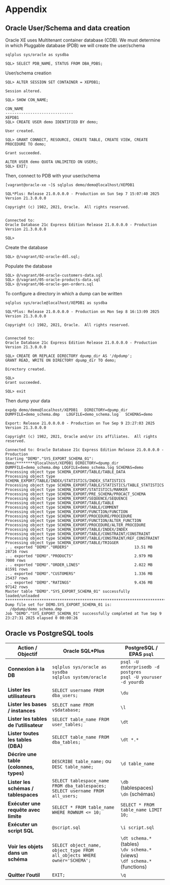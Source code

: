 # Appendix
## Oracle User/Schema and data creation

Oracle XE uses Multitenant container database (CDB). We must determine in which Pluggable database (PDB) we will create the user/schema
```
sqlplus sys/oracle as sysdba
```
```
SQL> SELECT PDB_NAME, STATUS FROM DBA_PDBS;
```
User/schema creation
```
SQL> ALTER SESSION SET CONTAINER = XEPDB1;

Session altered.

SQL> SHOW CON_NAME;                    

CON_NAME
------------------------------
XEPDB1
SQL> CREATE USER demo IDENTIFIED BY demo;

User created.

SQL> GRANT CONNECT, RESOURCE, CREATE TABLE, CREATE VIEW, CREATE PROCEDURE TO demo;

Grant succeeded.

ALTER USER demo QUOTA UNLIMITED ON USERS;
SQL> EXIT;

```
Then, connect to PDB with your user/schema
```
[vagrant@oracle-xe ~]$ sqlplus demo/demo@localhost/XEPDB1

SQL*Plus: Release 21.0.0.0.0 - Production on Sun Sep 7 15:07:40 2025
Version 21.3.0.0.0

Copyright (c) 1982, 2021, Oracle.  All rights reserved.


Connected to:
Oracle Database 21c Express Edition Release 21.0.0.0.0 - Production
Version 21.3.0.0.0

SQL> 
```
Create the database
```
SQL> @/vagrant/02-oracle-ddl.sql;
```
Populate the database
```
SQL> @/vagrant/04-oracle-customers-data.sql
SQL> @/vagrant/05-oracle-products-data.sql
SQL> @/vagrant/06-oracle-gen-orders.sql
```
To configure a directory in which a dump can be written
```
sqlplus sys/oracle@localhost/XEPDB1 as sysdba

SQL*Plus: Release 21.0.0.0.0 - Production on Mon Sep 8 16:13:09 2025
Version 21.3.0.0.0

Copyright (c) 1982, 2021, Oracle.  All rights reserved.


Connected to:
Oracle Database 21c Express Edition Release 21.0.0.0.0 - Production
Version 21.3.0.0.0

SQL> CREATE OR REPLACE DIRECTORY dpump_dir AS '/dpdump';
GRANT READ, WRITE ON DIRECTORY dpump_dir TO demo;

Directory created.

SQL> 
Grant succeeded.

SQL> exit
```
Then dump your data
```
expdp demo/demo@localhost/XEPDB1   DIRECTORY=dpump_dir   DUMPFILE=demo_schema.dmp   LOGFILE=demo_schema.log   SCHEMAS=demo
```
```
Export: Release 21.0.0.0.0 - Production on Tue Sep 9 23:27:03 2025
Version 21.3.0.0.0

Copyright (c) 1982, 2021, Oracle and/or its affiliates.  All rights reserved.

Connected to: Oracle Database 21c Express Edition Release 21.0.0.0.0 - Production
Starting "DEMO"."SYS_EXPORT_SCHEMA_01":  demo/********@localhost/XEPDB1 DIRECTORY=dpump_dir DUMPFILE=demo_schema.dmp LOGFILE=demo_schema.log SCHEMAS=demo 
Processing object type SCHEMA_EXPORT/TABLE/TABLE_DATA
Processing object type SCHEMA_EXPORT/TABLE/INDEX/STATISTICS/INDEX_STATISTICS
Processing object type SCHEMA_EXPORT/TABLE/STATISTICS/TABLE_STATISTICS
Processing object type SCHEMA_EXPORT/STATISTICS/MARKER
Processing object type SCHEMA_EXPORT/PRE_SCHEMA/PROCACT_SCHEMA
Processing object type SCHEMA_EXPORT/SEQUENCE/SEQUENCE
Processing object type SCHEMA_EXPORT/TABLE/TABLE
Processing object type SCHEMA_EXPORT/TABLE/COMMENT
Processing object type SCHEMA_EXPORT/FUNCTION/FUNCTION
Processing object type SCHEMA_EXPORT/PROCEDURE/PROCEDURE
Processing object type SCHEMA_EXPORT/FUNCTION/ALTER_FUNCTION
Processing object type SCHEMA_EXPORT/PROCEDURE/ALTER_PROCEDURE
Processing object type SCHEMA_EXPORT/TABLE/INDEX/INDEX
Processing object type SCHEMA_EXPORT/TABLE/CONSTRAINT/CONSTRAINT
Processing object type SCHEMA_EXPORT/TABLE/CONSTRAINT/REF_CONSTRAINT
Processing object type SCHEMA_EXPORT/TABLE/TRIGGER
. . exported "DEMO"."ORDERS"                             13.51 MB   28716 rows
. . exported "DEMO"."PRODUCTS"                           2.979 MB    7000 rows
. . exported "DEMO"."ORDER_LINES"                        2.022 MB   81591 rows
. . exported "DEMO"."CUSTOMERS"                          1.336 MB   25437 rows
. . exported "DEMO"."RATINGS"                            9.436 MB   97142 rows
Master table "DEMO"."SYS_EXPORT_SCHEMA_01" successfully loaded/unloaded
******************************************************************************
Dump file set for DEMO.SYS_EXPORT_SCHEMA_01 is:
  /dpdump/demo_schema.dmp
Job "DEMO"."SYS_EXPORT_SCHEMA_01" successfully completed at Tue Sep 9 23:27:31 2025 elapsed 0 00:00:26
```
## Oracle vs PostgreSQL tools 

| Action / Objectif                       | Oracle SQL\*Plus                                                                     | PostgreSQL / EPAS `psql`                                                          |
| --------------------------------------- | ------------------------------------------------------------------------------------ | --------------------------------------------------------------------------------- |
| **Connexion à la DB**                   | `sqlplus sys/oracle as sysdba` <br>`sqlplus system/oracle`                           | `psql -U enterprisedb -d postgres` <br>`psql -U youruser -d yourdb`               |
| **Lister les utilisateurs**             | `SELECT username FROM dba_users;`                                                    | `\du`                                                                             |
| **Lister les bases / instances**        | `SELECT name FROM v$database;`                                                       | `\l`                                                                              |
| **Lister les tables de l’utilisateur**  | `SELECT table_name FROM user_tables;`                                                | `\dt`                                                                             |
| **Lister toutes les tables (DBA)**      | `SELECT table_name FROM dba_tables;`                                                 | `\dt *.*`                                                                         |
| **Décrire une table (colonnes, types)** | `DESCRIBE table_name;` ou `DESC table_name;`                                         | `\d table_name`                                                                   |
| **Lister les schémas / tablespaces**    | `SELECT tablespace_name FROM dba_tablespaces;` <br>`SELECT username FROM all_users;` | `\db` (tablespaces) <br>`\dn` (schémas)                                           |
| **Exécuter une requête avec limite**    | `SELECT * FROM table_name WHERE ROWNUM <= 10;`                                       | `SELECT * FROM table_name LIMIT 10;`                                              |
| **Exécuter un script SQL**              | `@script.sql`                                                                        | `\i script.sql`                                                                   |
| **Voir les objets dans un schéma**      | `SELECT object_name, object_type FROM all_objects WHERE owner='SCHEMA';`             | `\dt schema.*` (tables) <br>`\dv schema.*` (views) <br>`\df schema.*` (functions) |
| **Quitter l’outil**                     | `EXIT;`                                                                              | `\q`                                                                              |
